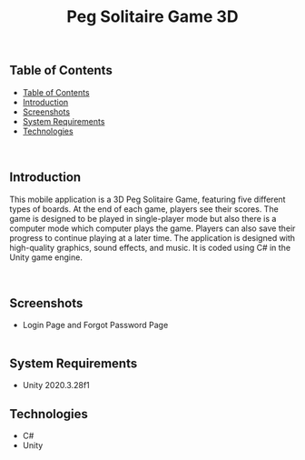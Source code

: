 <h1 align="center"> Peg Solitaire Game 3D </h1> <br> 
<p align="center">
<!-- <img src = "images/logo.png" height=200> &nbsp; -->
</p>
<!-- START doctoc generated TOC please keep comment here to allow auto update -->
<!-- DON'T EDIT THIS SECTION, INSTEAD RE-RUN doctoc TO UPDATE -->

## Table of Contents

- [Table of Contents](#table-of-contents)
- [Introduction](#introduction)
- [Screenshots](#screenshots)
- [System Requirements](#system-requirements)
- [Technologies](#technologies)

<!-- END doctoc generated TOC please keep comment here to allow auto update -->

<br>


## Introduction

This mobile application is a 3D Peg Solitaire Game, featuring five different types of boards. 
At the end of each game, players see their scores.
The game is designed to be played in single-player mode but also there is a computer mode which computer plays the game.
Players can also save their progress to continue playing at a later time. 
The application is designed with high-quality graphics, sound effects, and music. 
It is coded using C# in the Unity game engine.

<br>

## Screenshots

* Login Page and Forgot Password Page <br><br>
    <!-- <img src = "images/logo.png" height=200> &nbsp; -->
    <!-- <img src = "images/logo.png" height=200> &nbsp; -->

## System Requirements

- Unity 2020.3.28f1

## Technologies

- C#
- Unity
